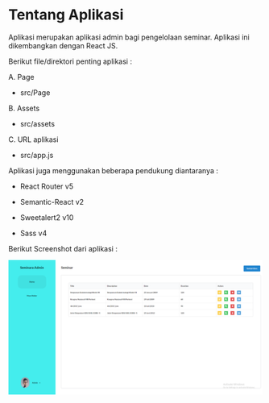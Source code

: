 # Tentang Aplikasi

Aplikasi merupakan aplikasi admin bagi pengelolaan seminar. Aplikasi ini dikembangkan dengan React JS.

Berikut file/direktori penting aplikasi :

A. Page

* src/Page

B. Assets

* src/assets

C. URL aplikasi

* src/app.js

Aplikasi juga menggunakan beberapa pendukung diantaranya :

 - React Router v5

- Semantic-React v2

 - Sweetalert2 v10

 - Sass v4

Berikut Screenshot dari aplikasi :

![Alt text](./FE_1.png?raw=true)
